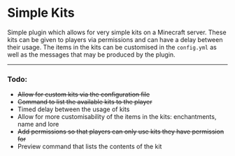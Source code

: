 # Simple Kits

Simple plugin which allows for very simple kits on a Minecraft server. These kits can be given to players via permissions and can have a delay between their usage. The items in the kits can be customised in the ```config.yml``` as well as the messages that may be produced by the plugin.

---

### Todo:
* ~~Allow for custom kits via the configuration file~~
* ~~Command to list the available kits to the  player~~
* Timed delay between the usage of kits
* Allow for more customisability of the items in the kits: enchantments, name and lore
* ~~Add permissions so that players can only use kits they have permission for~~
* Preview command that lists the contents of the kit